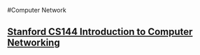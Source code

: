 #Computer Network

## [Stanford CS144 Introduction to Computer Networking](https://cs144.github.io/)